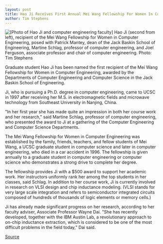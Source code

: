 ```yaml
---
layout: post
title: Hao Ji Receives First Annual Mei Wang Fellowship For Women In Computer Engineering
author: Tim Stephens
---
```


![\[Photo of Hao Ji and computer engineering faculty\]][1] Hao Ji (second from left), recipient of the Mei Wang Fellowship for Women in Computer Engineering, posed with Patrick Mantey, dean of the Jack Baskin School of Engineering, Martine Schlag, professor of computer engineering, and Joel Ferguson, associate professor and chair of computer engineering. Photo: Tim Stephens

Graduate student Hao Ji has been named the first recipient of the Mei Wang Fellowship for Women in Computer Engineering, awarded by the Departments of Computer Engineering and Computer Science in the Jack Baskin School of Engineering.

Ji, who is pursuing a Ph.D. degree in computer engineering, came to UCSC in 1997 after receiving her M.S. in electromagnetic fields and microwave technology from Southeast University in Nanjing, China.

"In her first year she has made quite an impression in both her course work and her research," said Martine Schlag, professor of computer engineering, who presented the award to Ji at a gathering of the Computer Engineering and Computer Science Departments.

The Mei Wang Fellowship for Women in Computer Engineering was established by the family, friends, teachers, and fellow students of Mei Wang, a UCSC graduate student in computer science and later in computer engineering, who died in a car accident in 1996. The fellowship is given annually to a graduate student in computer engineering or computer science who demonstrates a strong drive to complete her degree.

The fellowship provides Ji with a $500 award to support her academic work. Her instructors uniformly rank her among the top students in her classes, said Schlag. In addition to her course work, Ji is currently involved in research on VLSI design and chip inductance modeling. (VLSI stands for very large scale integration and refers to semiconductor integrated circuits composed of hundreds of thousands of logic elements or memory cells.)

Ji has already made significant progress on her research, according to her faculty adviser, Associate Professor Wayne Dai. "She has recently developed, together with the IBM Austin Lab, a revolutionary approach to on-chip inductance extraction, which is considered to be one of the most difficult problems in the field today," Dai said.

[1]: http://www1.ucsc.edu/oncampus/currents/98-99/art/hao_ji.320.jpg

[Source](http://www1.ucsc.edu/oncampus/currents/98-99/12-07/fellowship.htm "Permalink to Mei Wang Fellowship winner; 12-07-98")
